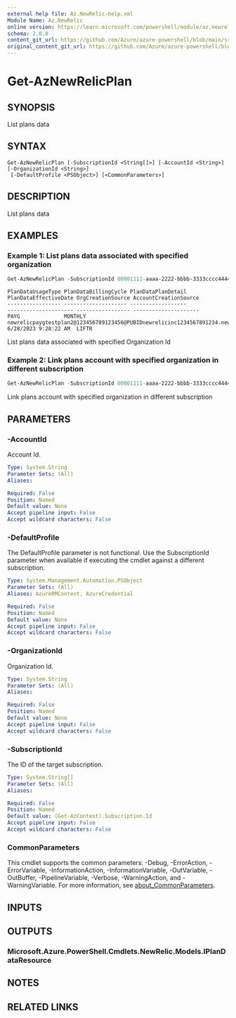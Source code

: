 ```yaml
---
external help file: Az.NewRelic-help.xml
Module Name: Az.NewRelic
online version: https://learn.microsoft.com/powershell/module/az.newrelic/get-aznewrelicplan
schema: 2.0.0
content_git_url: https://github.com/Azure/azure-powershell/blob/main/src/NewRelic/NewRelic/help/Get-AzNewRelicPlan.md
original_content_git_url: https://github.com/Azure/azure-powershell/blob/main/src/NewRelic/NewRelic/help/Get-AzNewRelicPlan.md
---
```


# Get-AzNewRelicPlan

## SYNOPSIS
List plans data

## SYNTAX

```
Get-AzNewRelicPlan [-SubscriptionId <String[]>] [-AccountId <String>] [-OrganizationId <String>]
 [-DefaultProfile <PSObject>] [<CommonParameters>]
```

## DESCRIPTION
List plans data

## EXAMPLES

### Example 1: List plans data associated with specified organization
```powershell
Get-AzNewRelicPlan -SubscriptionId 00001111-aaaa-2222-bbbb-3333cccc4444 -OrganizationId 11111111-2222-3333-4444-123456789104
```

```output
PlanDataUsageType PlanDataBillingCycle PlanDataPlanDetail                                                                      PlanDataEffectiveDate OrgCreationSource AccountCreationSource
----------------- -------------------- ------------------                                                                      --------------------- ----------------- ---------------------
PAYG              MONTHLY              newrelicpaygtestplan2@123456789123456@PUBIDnewrelicinc1234567891234.newrelic_liftr_payg 6/28/2023 9:28:22 AM  LIFTR
```

List plans data associated with specified Organization Id

### Example 2: Link plans account with specified organization in different subscription
```powershell
Get-AzNewRelicPlan -SubscriptionId 00001111-aaaa-2222-bbbb-3333cccc4444 -OrganizationId 11111111-2222-3333-4444-123456789104 -AccountId 1234567
```

Link plans account with specified organization in different subscription

## PARAMETERS

### -AccountId
Account Id.

```yaml
Type: System.String
Parameter Sets: (All)
Aliases:

Required: False
Position: Named
Default value: None
Accept pipeline input: False
Accept wildcard characters: False
```

### -DefaultProfile
The DefaultProfile parameter is not functional.
Use the SubscriptionId parameter when available if executing the cmdlet against a different subscription.

```yaml
Type: System.Management.Automation.PSObject
Parameter Sets: (All)
Aliases: AzureRMContext, AzureCredential

Required: False
Position: Named
Default value: None
Accept pipeline input: False
Accept wildcard characters: False
```

### -OrganizationId
Organization Id.

```yaml
Type: System.String
Parameter Sets: (All)
Aliases:

Required: False
Position: Named
Default value: None
Accept pipeline input: False
Accept wildcard characters: False
```

### -SubscriptionId
The ID of the target subscription.

```yaml
Type: System.String[]
Parameter Sets: (All)
Aliases:

Required: False
Position: Named
Default value: (Get-AzContext).Subscription.Id
Accept pipeline input: False
Accept wildcard characters: False
```

### CommonParameters
This cmdlet supports the common parameters: -Debug, -ErrorAction, -ErrorVariable, -InformationAction, -InformationVariable, -OutVariable, -OutBuffer, -PipelineVariable, -Verbose, -WarningAction, and -WarningVariable. For more information, see [about_CommonParameters](http://go.microsoft.com/fwlink/?LinkID=113216).

## INPUTS

## OUTPUTS

### Microsoft.Azure.PowerShell.Cmdlets.NewRelic.Models.IPlanDataResource

## NOTES

## RELATED LINKS

